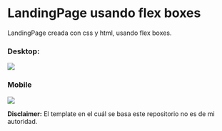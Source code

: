 <h1>LandingPage usando flex boxes</h1>
<p>LandingPage creada con css y html, usando flex boxes.</p>
<h3>Desktop:</h3>
<img src="https://i.imgur.com/FuFt3AT.png"></img>
<h3>Mobile</h3>
<img src="https://i.imgur.com/OoFCYpC.png"></img>


**Disclaimer:** El template en el cuál se basa este repositorio no es de mi autoridad.
